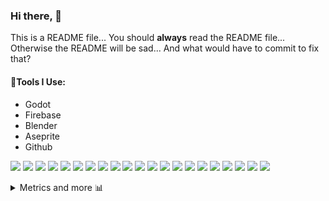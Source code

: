 
### Hi there, 👋
This is a README file... You should **always** read the README file... Otherwise the README will be sad... And what would have to commit to fix that?

#### 🔬Tools I Use:
- Godot
- Firebase
- Blender
- Aseprite
- Github

[![](https://img.shields.io/badge/Itch.io-fa5c5c?style=for-the-badge&logo=itch.io&logoColor=white)](https://joshpinto6.itch.io)
[![](https://img.shields.io/badge/Scratch-4D97FF?style=for-the-badge&logo=Scratch&logoColor=white)](https://scratch.mit.edu/users/joshpinto6)
![](https://img.shields.io/badge/GitHub-100000?style=for-the-badge&logo=github&logoColor=white)
![](https://img.shields.io/badge/Godot-478CBF?style=for-the-badge&logo=godot%20engine&logoColor=white)
![](https://img.shields.io/badge/blender-%23F5792A.svg?style=for-the-badge&logo=blender&logoColor=white)
![](https://img.shields.io/badge/Aseprite-efefef?style=for-the-badge&logo=aseprite&logoColor=black)
![](https://img.shields.io/badge/firebase-ffca28?style=for-the-badge&logo=firebase&logoColor=black)
![](https://img.shields.io/badge/Visual_Studio_Code-0078D4?style=for-the-badge&logo=visual%20studio%20code&logoColor=white)
![](https://img.shields.io/badge/Postman-FF6C37?style=for-the-badge&logo=Postman&logoColor=white)
![](https://img.shields.io/badge/HTML5-E34F26?style=for-the-badge&logo=html5&logoColor=white)
![](https://img.shields.io/badge/CSS3-1572B6?style=for-the-badge&logo=css3&logoColor=white)
![](https://img.shields.io/badge/JavaScript-323330?style=for-the-badge&logo=javascript&logoColor=F7DF1E)
![](https://img.shields.io/badge/Node.js-339933?style=for-the-badge&logo=nodedotjs&logoColor=white)
![](https://img.shields.io/badge/npm-CB3837?style=for-the-badge&logo=npm&logoColor=white)
![](https://img.shields.io/badge/Python-ffd43b?style=for-the-badge&logo=python&logoColor=black)
![](https://img.shields.io/badge/R-276dc3?style=for-the-badge&logo=r&logoColor=white)
![](https://img.shields.io/badge/GitHub_Actions-2088FF?style=for-the-badge&logo=github-actions&logoColor=white)
![](https://img.shields.io/badge/Appgyver-000000?style=for-the-badge&logo=appgyver&logoColor=black)
![](https://img.shields.io/badge/Kodular-43269b?style=for-the-badge&logo=ai2&logoColor=white)
![](https://img.shields.io/badge/Niotron-217edb?style=for-the-badge&logo=niotron&logoColor=white)
![](https://img.shields.io/badge/Wordpress-21749b?style=for-the-badge&logo=wordpress&logoColor=white)



<details>
  <summary>Metrics and more 📊</summary>
  
[![GitHub metrics](https://metrics.lecoq.io/joshpinto6?template=classic&introduction=1&base.indepth=false&introduction.title=true&config.timezone=America%2FNew_York)](https://joshpinto6.github.io)
  
</details>
